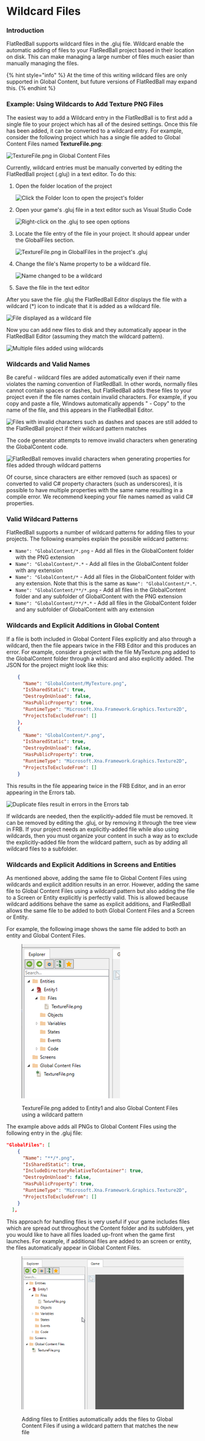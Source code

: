 # Wildcard Files

### Introduction

FlatRedBall supports wildcard files in the .gluj file. Wildcard enable the automatic adding of files to your FlatRedBall project based in their location on disk. This can make managing a large number of files much easier than manually managing the files.

{% hint style="info" %}
&#x20;At the time of this writing wildcard files are only supported in Global Content, but future versions of FlatRedBall may expand this.
{% endhint %}

### Example: Using Wildcards to Add Texture PNG Files

The easiest way to add a Wildcard entry in the FlatRedBall is to first add a single file to your project which has all of the desired settings. Once this file has been added, it can be converted to a wildcard entry. For example, consider the following project which has a single file added to Global Content Files named **TextureFile.png**:

![TextureFile.png in Global Content Files](../../media/2022-12-img\_63a460bc8807b.png)

Currently, wildcard entries must be manually converted by editing the FlatRedBall project (.gluj) in a text editor. To do this:

1.  Open the folder location of the project

    ![Click the Folder Icon to open the project's folder](../../media/2022-12-img\_63a461f26d21f.png)
2.  Open your game's .gluj file in a text editor such as Visual Studio Code

    ![Right-click on the .gluj to see open options](../../media/2022-12-img\_63a4631990f89.png)
3.  Locate the file entry of the file in your project. It should appear under the GlobalFiles section.

    ![TextureFile.png in GlobalFiles in the project's .gluj](../../media/2022-12-img\_63a4635b0e205.png)
4.  Change the file's Name property to be a wildcard file.

    ![Name changed to be a wildcard](../../media/2022-12-img\_63a4638d16705.png)
5. Save the file in the text editor

After you save the file .gluj the FlatRedBall Editor displays the file with a wildcard (\*) icon to indicate that it is added as a wildcard file.

![File displayed as a wildcard file](../../media/2022-12-img\_63a463bfdc1d2.png)

Now you can add new files to disk and they automatically appear in the FlatRedBall Editor (assuming they match the wildcard pattern).

![Multiple files added using wildcards](../../media/2022-12-img\_63a46434e8daa.png)

### Wildcards and Valid Names

Be careful - wildcard files are added automatically even if their name violates the naming convention of FlatRedBall. In other words, normally files cannot contain spaces or dashes, but FlatRedBall adds these files to your project even if the file names contain invalid characters. For example, if you copy and paste a file, Windows automatically appends " - Copy" to the name of the file, and this appears in the FlatRedBall Editor.

![Files with invalid characters such as dashes and spaces are still added to the FlatRedBall project if their wildcard pattern matches](../../media/2022-12-img\_63a467ad19194.png)

The code generator attempts to remove invalid characters when generating the GlobalContent code.

![FlatRedBall removes invalid characters when generating properties for files added through wildcard patterns](../../media/2022-12-img\_63a467d9136ce.png)

Of course, since characters are either removed (such as spaces) or converted to valid C# property characters (such as underscores), it is possible to have multiple properties with the same name resulting in a compile error. We recommend keeping your file names named as valid C# properties.

### Valid Wildcard Patterns

FlatRedBall supports a number of wildcard patterns for adding files to your projects. The following examples explain the possible wildcard patterns:

* `Name": "GlobalContent/*.png` - Add all files in the GlobalContent folder with the PNG extension
* `Name": "GlobalContent/*.*` - Add all files in the GlobalContent folder with any extension
* `Name": "GlobalContent/*` - Add all files in the GlobalContent folder with any extension. Note that this is the same as `Name": "GlobalContent/*.*`.
* `Name": "GlobalContent/**/*.png` - Add all files in the GlobalContent folder and any subfolder of GlobalContent with the PNG extension
* `Name": "GlobalContent/**/*.*` - Add all files in the GlobalContent folder and any subfolder of GlobalContent with any extension

### Wildcards and Explicit Additions in Global Content

If a file is both included in Global Content Files explicitly and also through a wildcard, then the file appears twice in the FRB Editor and this produces an error. For example, consider a project with the file MyTexture.png added to the GlobalContent folder through a wildcard and also explicitly added. The JSON for the project might look like this:

```json
    {
      "Name": "GlobalContent/MyTexture.png",
      "IsSharedStatic": true,
      "DestroyOnUnload": false,
      "HasPublicProperty": true,
      "RuntimeType": "Microsoft.Xna.Framework.Graphics.Texture2D",
      "ProjectsToExcludeFrom": []
    },
    {
      "Name": "GlobalContent/*.png",
      "IsSharedStatic": true,
      "DestroyOnUnload": false,
      "HasPublicProperty": true,
      "RuntimeType": "Microsoft.Xna.Framework.Graphics.Texture2D",
      "ProjectsToExcludeFrom": []
    }
```

This results in the file appearing twice in the FRB Editor, and in an error appearing in the Errors tab.

![Duplicate files result in errors in the Errors tab](../../media/2023-09-img\_64f32d3a335a3.png)

If wildcards are needed, then the explicitly-added file must be removed. It can be removed by editing the .gluj, or by removing it through the tree view in FRB. If your project needs an explicitly-added file while also using wildcards, then you must organize your content in such a way as to exclude the explicitly-added file from the wildcard pattern, such as by adding all wildcard files to a subfolder.

### Wildcards and Explicit Additions in Screens and Entities

As mentioned above, adding the same file to Global Content Files using wildcards and explicit addition results in an error. However, adding the same file to Global Content Files using a wildcard pattern but also adding the file to a Screen or Entity explicitly is perfectly valid. This is allowed because wildcard additions behave the same as explicit additions, and FlatRedBall allows the same file to be added to both Global Content Files and a Screen or Entity.

For example, the following image shows the same file added to both an entity and Global Content Files.

<figure><img src="../../.gitbook/assets/image (1).png" alt=""><figcaption><p>TextureFile.png added to Entity1 and also Global Content Files using a wildcard pattern</p></figcaption></figure>

The example above adds all PNGs to Global Content Files using the following entry in the .gluj file:

```json
"GlobalFiles": [
    {
      "Name": "**/*.png",
      "IsSharedStatic": true,
      "IncludeDirectoryRelativeToContainer": true,
      "DestroyOnUnload": false,
      "HasPublicProperty": true,
      "RuntimeType": "Microsoft.Xna.Framework.Graphics.Texture2D",
      "ProjectsToExcludeFrom": []
    }
  ],
```

This approach for handling files is very useful if your game includes files which are spread out throughout the Content folder and its subfolders, yet you would like to have all files loaded up-front when the game first launches. For example, if additional files are added to an screen or entity, the files automatically appear in Global Content Files.

<figure><img src="../../.gitbook/assets/03_06 28 27.gif" alt=""><figcaption><p>Adding files to Entities automatically adds the files to Global Content Files if using a wildcard pattern that matches the new file</p></figcaption></figure>
